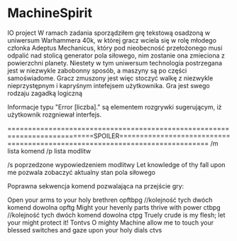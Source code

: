 # MachineSpirit
IO project
W ramach zadania sporządziłem grę tekstową osadzoną w uniwersum Warhammera 40k, w której gracz wciela się w rolę młodego członka 
Adeptus Mechanicus, który pod nieobecność przełożonego musi odpalić nad stolicą generator pola siłowego, nim zostanie ona zmieciona
z powierzchni planety.
Niestety w tym uniwersum technologia postrzegana jest w niezwykle zabobonny sposób, a maszyny są po części samoświadome.
Gracz zmuszony jest więc stoczyć walkę z niezwykle nieprzystępnym i kapryśnym intefejsem użytkownika.
Gra jest swego rodzaju zagadką logiczną 

Informacje typu "Error [liczba]." są elementem rozgrywki sugerującym, iż użytkownik rozgniewał interfejs.

===========================================================================SPOILER============================================================================
/m lista komend
/p lista modlitw

/s poprzedzone wypowiedzeniem modlitwy
Let knowledge of thy fall upon me
pozwala zobaczyć aktualny stan pola siłowego

Poprawna sekwencja komend pozwalająca na przejście gry:


Open your arms to your holy brethren
opftbpg //kolejność tych dwóch komend dowolna
opftg
Might your hevenly parts thrive with power
ctbpg //kolejność tych dwóch komend dowolna
ctpg
Truely crude is my flesh; let your might protect it!
Tontvs
O mighty Machine allow me to touch your blessed switches and gaze upon your holy dials
ctvs
